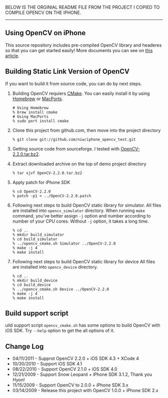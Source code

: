 BELOW IS THE ORGINIAL README FILE FROM THE PROJECT I COPIED TO COMPILE OPENCV ON THE IPHONE.


----------------------------------------------------------------------------------------------------------------------------------------------------------------------------------------------------------------------------------------------------------------------------------------------


Using OpenCV on iPhone
----------------------
This source repository includes pre-compiled OpenCV library and headeres so that you can get started easily!
More documents you can see on [this article](http://niw.at/articles/2009/03/14/using-opencv-on-iphone/).

Building Static Link Version of OpenCV
--------------------------------------
If you want to build it from source code, you can do by next steps.

1.  Building OpenCV requiers [CMake](http://www.cmake.org/).
    You can easily install it by using [Homebrew](http://mxcl.github.com/homebrew/) or [MacPorts](http://www.macports.org/).

        # Using Homebrew
        % brew install cmake
        # Using MacPorts
        % sudo port install cmake

2.  Clone this project from github.com, then move into the project directory

        % git clone git://github.com/niw/iphone_opencv_test.git

3.  Getting source code from sourceforge. I tested with [OpenCV-2.2.0.tar.bz2](http://sourceforge.net/projects/opencvlibrary/files/opencv-unix/2.2/OpenCV-2.2.0.tar.bz2/download).

4.  Extract downloaded archive on the top of demo project directory

        % tar xjvf OpenCV-2.2.0.tar.bz2

5.  Apply patch for iPhone SDK

        % cd OpenCV-2.2.0
        % patch -p1 < ../OpenCV-2.2.0.patch

6.  Following next steps to build OpenCV static library for simulator.
    All files are installed into ``opencv_simulator`` directory.
    When running ``make`` command, you've better assign ``-j`` option and number according to number of your CPU cores.
    Without ``-j`` option, it takes a long time.

        % cd ..
        % mkdir build_simulator
        % cd build_simulator
        % ../opencv_cmake.sh Simulator ../OpenCV-2.2.0
        % make -j 4
        % make install

7.  Following next steps to build OpenCV static library for device
    All files are installed into ``opencv_device`` directory.

        % cd ..
        % mkdir build_device
        % cd build_device
        % ../opencv_cmake.sh Device ../OpenCV-2.2.0
        % make -j 4
        % make install

Build support script
--------------------

uild support script ``opencv_cmake.sh`` has some options to build OpenCV with iOS SDK.
Try ``--help`` option to get the all options of it.

Change Log
----------
 *  04/11/2011 - Supprot OpenCV 2.2.0 + iOS SDK 4.3 + XCode 4
 *  10/30/2010 - Support iOS SDK 4.1
 *  08/22/2010 - Support OpenCV 2.1.0 + iOS SDK 4.0
 *  12/21/2009 - Support Snow Leopard + iPhone SDK 3.1.2, Thank you Hyon!
 *  11/15/2009 - Support OpenCV to 2.0.0 + iPhone SDK 3.x
 *  03/14/2009 - Release this project with OpenCV 1.0.0 + iPhone SDK 2.x
